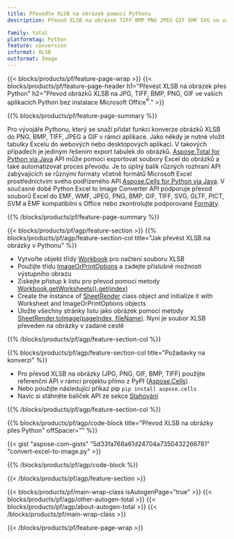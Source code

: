 ```yaml
---
title: Převeďte XLSB na obrázek pomocí Pythonu
description: Převod XLSB na obrázek TIFF BMP PNG JPEG GIF EMF SVG ve vašich aplikacích Python bez použití aplikace Microsoft Excel 

family: total
platformtag: Python
feature: conversion
informat: XLSB
outformat: Image
---
```

{{< blocks/products/pf/feature-page-wrap >}}
{{< blocks/products/pf/feature-page-header h1="Převést XLSB na obrázek přes Python" h2="Převod obrázků XLSB na JPG, TIFF, BMP, PNG, GIF ve vašich aplikacích Python bez instalace Microsoft Office<sup>&reg;</sup>." >}}

{{% blocks/products/pf/feature-page-summary %}}

Pro vývojáře Pythonu, který se snaží přidat funkci konverze obrázků XLSB do PNG, BMP, TIFF, JPEG a GIF v rámci aplikace. Jako někdy je nutné vložit tabulky Excelu do webových nebo desktopových aplikací. V takových případech je jediným řešením export tabulek do obrázků. [Aspose.Total for Python via Java](https://products.aspose.com/total/python-java/) API může pomoci exportovat soubory Excel do obrázků a také automatizovat proces převodu. Je to úplný balík různých rozhraní API zabývajících se různými formáty včetně formátů Microsoft Excel prostřednictvím svého podřízeného API [Aspose.Cells for Python via Java](https://products.aspose.com/cells/python-java/). V současné době Python Excel to Image Converter API podporuje převod souborů Excel do EMF, WMF, JPEG, PNG, BMP, GIF, TIFF, SVG, GLTF, PICT, SVM a EMF kompatibilní s Office nebo zkontrolujte podporované [Formáty](https://docs.aspose.com/cells/python-java/supported-file-formats/). 

{{% /blocks/products/pf/feature-page-summary %}}

{{< blocks/products/pf/agp/feature-section >}}
{{% blocks/products/pf/agp/feature-section-col title="Jak převést XLSB na obrázky v Pythonu" %}}

- Vytvořte objekt třídy [Workbook](https://reference.aspose.com/cells/python-java/asposecells.api/Workbook) pro načtení souboru XLSB
- Použijte třídu [ImageOrPrintOptions](https://reference.aspose.com/cells/python-java/asposecells.api/ImageOrPrintOptions) a zadejte příslušné možnosti výstupního obrazu
- Získejte přístup k listu pro převod pomocí metody [Workbook.getWorksheets().get(index)](https://reference.aspose.com//cells/python-java/asposecells.api/worksheetcollection#Item%20(int))
- Create the instance of [SheetRender](https://reference.aspose.com/cells/python/asposecells.api/SheetRender) class object and initialize it with Worksheet and ImageOrPrintOptions objects
- Uložte všechny stránky listu jako obrázek pomocí metody [SheetRender.toImage(pageIndex, fileName)](https://reference.aspose.com//cells/python-java/asposecells.api/sheetrender#toImage(int,%20java.lang.String)). Nyní je soubor XLSB převeden na obrázky v zadané cestě

{{% /blocks/products/pf/agp/feature-section-col %}}

{{% blocks/products/pf/agp/feature-section-col title="Požadavky na konverzi" %}}

- Pro převod XLSB na obrázky (JPG, PNG, GIF, BMP, TIFF) použijte referenční API v rámci projektu přímo z PyPI ([Aspose.Cells](https://pypi.org/project/aspose-cells/))
- Nebo použijte následující příkaz pip ```pip install aspose.cells``` 
- Navíc si stáhněte balíček API ze sekce [Stahování](https://releases.aspose.com/cells/python-java) 
 

{{% /blocks/products/pf/agp/feature-section-col %}}

{{% blocks/products/pf/agp/code-block title="Převod XLSB na obrázky přes Python" offSpacer="" %}}

{{< gist "aspose-com-gists" "5d33fa768a61d24704a7350432266781" "convert-excel-to-image.py" >}}

{{% /blocks/products/pf/agp/code-block %}}

{{< /blocks/products/pf/agp/feature-section >}}

{{< blocks/products/pf/main-wrap-class isAutogenPage="true" >}}
{{< blocks/products/pf/agp/other-autogen-total >}}
{{< blocks/products/pf/agp/about-autogen-total >}}
{{< /blocks/products/pf/main-wrap-class >}}

{{< /blocks/products/pf/feature-page-wrap >}}
